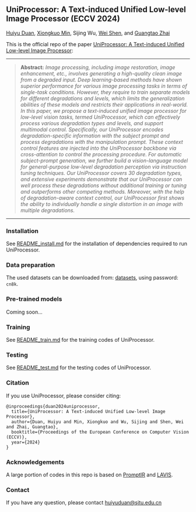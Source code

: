 ## UniProcessor: A Text-induced Unified Low-level Image Processor (ECCV 2024)

[Huiyu Duan](https://scholar.google.com/citations?user=r0bRaCMAAAAJ&hl=en), [Xiongkuo Min](https://scholar.google.com/citations?user=91sjuWIAAAAJ&hl=en&oi=ao), Sijing Wu, [Wei Shen](https://scholar.google.com/citations?user=Ae2kRCEAAAAJ&hl=en&oi=ao), and [Guangtao Zhai](https://scholar.google.com/citations?user=E6zbSYgAAAAJ&hl=en&oi=ao)

This is the official repo of the paper [UniProcessor: A Text-induced Unified Low-level Image Processor](https://www.arxiv.org/abs/2407.20928):

<hr />

> **Abstract:** *Image processing, including image restoration, image enhancement, etc., involves generating a high-quality clean image from a degraded input. Deep learning-based methods have shown superior performance for various image processing tasks in terms of single-task conditions. However, they require to train separate models for different degradations and levels, which limits the generalization abilities of these models and restricts their applications in real-world. In this paper, we propose a text-induced unified image processor for low-level vision tasks, termed UniProcessor, which can effectively process various degradation types and levels, and support multimodal control. Specifically, our UniProcessor encodes degradation-specific information with the subject prompt and process degradations with the manipulation prompt. These context control features are injected into the UniProcessor backbone via cross-attention to control the processing procedure. For automatic subject-prompt generation, we further build a vision-language model for general-purpose low-level degradation perception via instruction tuning techniques. Our UniProcessor covers 30 degradation types, and extensive experiments demonstrate that our UniProcessor can well process these degradations without additional training or tuning and outperforms other competing methods. Moreover, with the help of degradation-aware context control, our UniProcessor first shows the ability to individually handle a single distortion in an image with multiple degradations.* 
<hr />


### Installation
See [README_install.md](README_install.md) for the installation of dependencies required to run UniProcessor.

### Data preparation
The used datasets can be downloaded from: [datasets](https://pan.sjtu.edu.cn/web/share/7abe8c86a5fc534842eefb926c36e4b8), using password: `cn8k`.

### Pre-trained models
Coming soon...

### Training
See [README_train.md](README_train.md) for the training codes of UniProcessor.

### Testing
See [README_test.md](README_test.md) for the testing codes of UniProcessor.

### Citation
If you use UniProcessor, please consider citing:
```
@inproceedings{duan2024uniprocessor,
  title={UniProcessor: A Text-induced Unified Low-level Image Processor},
  author={Duan, Huiyu and Min, Xiongkuo and Wu, Sijing and Shen, Wei and Zhai, Guangtao},
  booktitle={Proceedings of the European Conference on Computer Vision (ECCV)},
  year={2024}
}
```

### Acknowledgements
A large portion of codes in this repo is based on [PromptIR](https://github.com/va1shn9v/PromptIR) and [LAVIS](https://github.com/salesforce/LAVIS).

### Contact
If you have any question, please contact huiyuduan@sjtu.edu.cn